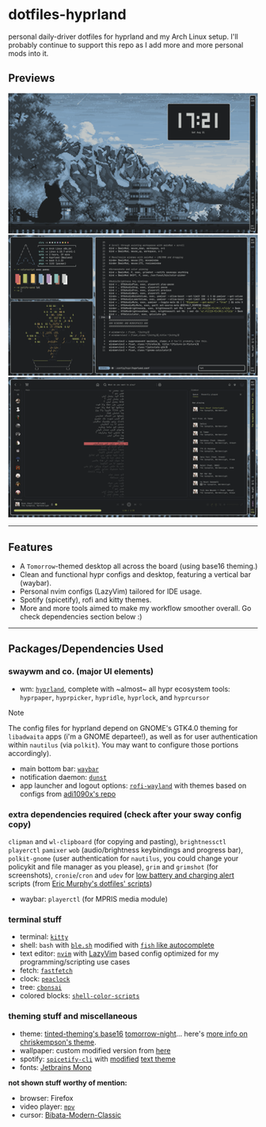 # dotfiles-hyprland
personal daily-driver dotfiles for hyprland and my Arch Linux setup. I'll probably continue to support this repo as I add more and more personal mods into it.

## Previews

![s1](screenshots/1.png)
![s2](screenshots/2.png)
![s3](screenshots/3.png)

---

## Features
- A `Tomorrow`-themed desktop all across the board (using base16 theming.)
- Clean and functional hypr configs and desktop, featuring a vertical bar (waybar).
- Personal nvim configs (LazyVim) tailored for IDE usage.
- Spotify (spicetify), rofi and kitty themes.
- More and more tools aimed to make my workflow smoother overall. Go check dependencies section below :)

---

## Packages/Dependencies Used
### swaywm and co. (major UI elements)
- wm: [`hyprland`](https://hyprland.org/), complete with ~almost~ all hypr ecosystem tools: `hyprpaper`, `hyprpicker`, `hypridle`, `hyprlock`, and `hyprcursor`
    
> [!NOTE]
> The config files for hyprland depend on GNOME's GTK4.0 theming for `libadwaita` apps (i'm a GNOME departee!), as well as for user authentication within `nautilus` (via `polkit`). You may want to configure those portions accordingly).
- main bottom bar: [`waybar`](https://github.com/Alexays/Waybar)
- notification daemon: [`dunst`](https://github.com/dunst-project/dunst)
- app launcher and logout options: [`rofi-wayland`](github.com/lbonn/rofi) with themes based on configs from [adi1090x's repo](https://github.com/adi1090x/rofi?tab=readme-ov-file)

### extra dependencies required (check after your sway config copy)
`clipman` and `wl-clipboard` (for copying and pasting), `brightnessctl` `playerctl` `pamixer` `wob` (audio/brightness keybindings and progress bar), `polkit-gnome` (user authentication for `nautilus`, you could change your policykit and file manager as you please), `grim` and `grimshot` (for screenshots), `cronie`/`cron` and `udev` for [low battery and charging alert](usr/local/bin/) scripts (from [Eric Murphy's dotfiles' scripts](https://github.com/ericmurphyxyz/dotfiles/tree/master/.local/bin))
- waybar: `playerctl` (for MPRIS media module)

### terminal stuff
- terminal: [`kitty`](https://github.com/kovidgoyal/kitty)
- shell: `bash` with [`ble.sh`](https://github.com/akinomyoga/ble.sh) modified with [`fish` like autocomplete](https://harduex.com/blog/fish-like-autosuggestions-in-bash-shell/)
- text editor: [`nvim`](https://github.com/neovim/neovim) with [LazyVim](https://github.com/LazyVim/LazyVim) based config optimized for my programming/scripting use cases
- fetch: [`fastfetch`](https://github.com/fastfetch-cli/fastfetch)
- clock: [`peaclock`](https://github.com/octobanana/peaclock)
- tree: [`cbonsai`](https://gitlab.com/jallbrit/cbonsai)
- colored blocks: [`shell-color-scripts`](https://gitlab.com/dwt1/shell-color-scripts)

### theming stuff and miscellaneous
- theme: [tinted-theming's base16](https://github.com/tinted-theming/home) [tomorrow-night](https://tinted-theming.github.io/base16-gallery/)... here's [more info on chriskempson's theme](https://github.com/chriskempson/tomorrow-theme).
- wallpaper: custom modified version from [here](https://www.artstation.com/artwork/DAw5xn)
- spotify: [`spicetify-cli`](https://spicetify.app/) with [modified](.config/spicetify/Themes/text/) [text theme](https://github.com/spicetify/spicetify-themes/tree/master/text)
- fonts: [Jetbrains Mono](https://github.com/JetBrains/JetBrainsMono)

**not shown stuff worthy of mention:**
- browser: Firefox
- video player: [`mpv`](https://mpv.io/)
- cursor: [Bibata-Modern-Classic](https://www.bibata.live/)
